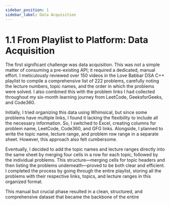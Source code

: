 ```yaml
---
sidebar_position: 1
sidebar_label: Data Acquisition
---
```


# 1.1 From Playlist to Platform: Data Acquisition

The first significant challenge was data acquisition. This was not a simple matter of consuming a pre-existing API; it required a dedicated, manual effort. I meticulously reviewed over 150 videos in the Love Babbar DSA C++ playlist to compile a comprehensive list of 222 problems, carefully noting the lecture numbers, topic names, and the order in which the problems were solved. I also combined this with the problem links I had collected throughout my six-month learning journey from LeetCode, GeeksforGeeks, and Code360.

Initially, I tried organizing this data using Whimsical, but since some problems have multiple links, I found it lacking the flexibility to include all the necessary information. So, I switched to Excel, creating columns for problem name, LeetCode, Code360, and GFG links. Alongside, I planned to write the topic name, lecture range, and problem row range in a separate sheet. However, this approach also felt cumbersome.

Eventually, I decided to add the topic names and lecture ranges directly into the same sheet by merging four cells in a row for each topic, followed by the individual problems. This structure—merging cells for topic headers and then listing the problems underneath—proved to be both clear and efficient. I completed the process by going through the entire playlist, storing all the problems with their respective links, topics, and lecture ranges in this organized format.

This manual but crucial phase resulted in a clean, structured, and comprehensive dataset that became the backbone of the entire